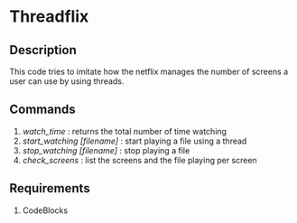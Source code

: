 # Threadflix
## Description
This code tries to imitate how the netflix manages the number of screens a user can use by using threads. 
## Commands
1. *watch_time* : returns the total number of time watching
2. *start_watching [filename]* : start playing a file using a thread
3. *stop_watching [filename]* : stop playing a file
4. *check_screens* : list the screens and the file playing per screen
## Requirements
1. CodeBlocks
